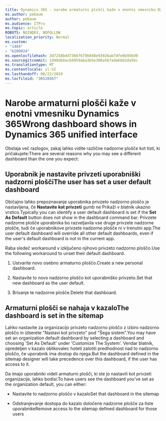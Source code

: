 ```yaml
---
title: Dynamics 365 - narobe armaturni plošči kaže v enotni vmesniku Dynamics 365
ms.author: pebaum
author: pebaum
ms.audience: ITPro
ms.topic: article
ROBOTS: NOINDEX, NOFOLLOW
localization_priority: Normal
ms.custom:
- "1484"
- "6200024"
ms.openlocfilehash: 3d7258bdd7366f679b048e93926ab7dfe0b956d9
ms.sourcegitcommit: 1d98db8acb9959aba3b5e308a567ade6b62da56c
ms.translationtype: MT
ms.contentlocale: sl-SI
ms.lasthandoff: 08/22/2019
ms.locfileid: "36528567"
---
```

# <a name="wrong-dashboard-shows-in-dynamics-365-unified-interface"></a><span data-ttu-id="585f8-102">Narobe armaturni plošči kaže v enotni vmesniku Dynamics 365</span><span class="sxs-lookup"><span data-stu-id="585f8-102">Wrong dashboard shows in Dynamics 365 unified interface</span></span>

<span data-ttu-id="585f8-103">Obstaja več razlogov, zakaj lahko vidite različne nadzorne plošče kot tisti, ki pričakujete:</span><span class="sxs-lookup"><span data-stu-id="585f8-103">There are several reasons why you may see a different dashboard than the one you expect:</span></span>

## <a name="the-user-has-set-a-user-default-dashboard"></a><span data-ttu-id="585f8-104">Uporabnik je nastavite privzeti uporabniški nadzorni plošči</span><span class="sxs-lookup"><span data-stu-id="585f8-104">The user has set a user default dashboard</span></span> 

<span data-ttu-id="585f8-105">Običajno lahko prepoznavanje uporabnika privzeto nadzorno ploščo je nastavljena, če **Nastavite kot privzeti** gumb ne Prikaži v blatnik ukazno vrstico.</span><span class="sxs-lookup"><span data-stu-id="585f8-105">Typically you can identify a user default dashboard is set if the **Set As Default** button does not show in the dashboard command bar.</span></span> <span data-ttu-id="585f8-106">Privzete nadzorne plošče uporabnika bo razveljavila vse druge privzete nadzorne plošče, tudi če uporabnikove privzete nadzorne plošče ni v trenutni app.</span><span class="sxs-lookup"><span data-stu-id="585f8-106">The user default dashboard will override all other default dashboards, even if the user's default dashboard is not in the current app.</span></span>

<span data-ttu-id="585f8-107">Raba sledeč workaround v izključeno njihovo privzeto nadzorno ploščo.</span><span class="sxs-lookup"><span data-stu-id="585f8-107">Use the following workaround to unset their default dashboard.</span></span>

1. <span data-ttu-id="585f8-108">Ustvarite novo osebno armaturno ploščo.</span><span class="sxs-lookup"><span data-stu-id="585f8-108">Create a new personal dashboard.</span></span>

2. <span data-ttu-id="585f8-109">Nastavite to novo nadzorno ploščo kot uporabniško privzeto.</span><span class="sxs-lookup"><span data-stu-id="585f8-109">Set that new dashboard as the user default.</span></span>

3. <span data-ttu-id="585f8-110">Brisanje te nadzorne plošče.</span><span class="sxs-lookup"><span data-stu-id="585f8-110">Delete that dashboard.</span></span>

## <a name="the-dashboard-is-set-in-the-sitemap"></a><span data-ttu-id="585f8-111">Armaturni plošči se nahaja v kazalo</span><span class="sxs-lookup"><span data-stu-id="585f8-111">The dashboard is set in the sitemap</span></span>

<span data-ttu-id="585f8-112">Lahko nastavite za organizacijo privzeto nadzorno ploščo z izbiro nadzorno ploščo in izberete "Nastavi kot privzeto" pod "Šega sistem".</span><span class="sxs-lookup"><span data-stu-id="585f8-112">You may have set an organization default dashboard by selecting a dashboard and choosing 'Set As Default' under 'Customize The System'.</span></span> <span data-ttu-id="585f8-113">Vendar blatnik, opredeljen v kazalo oblikovalec hoteti zalotiti predhodnost nad to nadzorno ploščo, če uporabnik ima dostop do njega.</span><span class="sxs-lookup"><span data-stu-id="585f8-113">But the dashboard defined in the sitemap designer will take precedence over this dashboard, if the user has access to it.</span></span>

<span data-ttu-id="585f8-114">Da imajo uporabniki videli armaturni plošči, ki ste jo nastavili kot privzeti organizacije, lahko bodisi:</span><span class="sxs-lookup"><span data-stu-id="585f8-114">To have users see the dashboard you've set as the organization default, you can either:</span></span>

* <span data-ttu-id="585f8-115">Nastavite to nadzorno ploščo v kazalo</span><span class="sxs-lookup"><span data-stu-id="585f8-115">Set that dashboard in the sitemap</span></span>

* <span data-ttu-id="585f8-116">Odstranjevanje dostopa do kazalo določene nadzorne plošče za tiste uporabnike</span><span class="sxs-lookup"><span data-stu-id="585f8-116">Remove access to the sitemap defined dashboard for those users</span></span>
